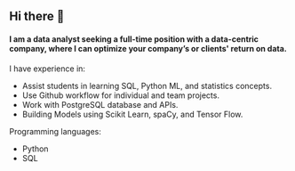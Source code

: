 ## Hi there 👋
#### I am a data analyst seeking a full-time position with a data-centric company, where I can optimize your company’s or clients' return on data.

I have experience in:
- Assist students in learning SQL, Python ML, and statistics concepts.
- Use Github workflow for individual and team projects.
- Work with PostgreSQL database and APIs.
- Building Models using Scikit Learn, spaCy, and Tensor Flow.

Programming languages: 
- Python
- SQL


<!--
**taylor-curran/taylor-curran** is a ✨ _special_ ✨ repository because its `README.md` (this file) appears on your GitHub profile.

Here are some ideas to get you started:

- 🔭 I’m currently working on ...
- 🌱 I’m currently learning ...
- 👯 I’m looking to collaborate on ...
- 🤔 I’m looking for help with ...
- 💬 Ask me about ...
- 📫 How to reach me: ...
- 😄 Pronouns: ...
- ⚡ Fun fact: ...
-->

